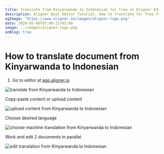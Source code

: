 ```yaml
---
title: Translate from Kinyarwanda to Indonesian for free in Aligner Editor
description: Aligner Dual Editor Tutorial. How to translate for free from Kinyarwanda to Indonesian. Aligner is multilingual document management platform. 
ogImage: "https://www.aligner.io/images/aligner-logo.png"
date: 2020-05-06T07:09:21+03:00
image: ../images/aligner-logo.png
onBlog: true
---
```


# How to translate document from Kinyarwanda to Indonesian

1. Go to editor at [app.aligner.io](https://app.aligner.io "Aligner App web page")

![translate from Kinyarwanda to Indonesian](../aligner-blank-editor.png "translate from Kinyarwanda to Indonesian")

Copy-paste content or upload content

![upload content from Kinyarwanda to Indonesian](../aligner-uploaded-document.png "upload content from Kinyarwanda to Indonesian")

Choose desired language

![choose machine translation from Kinyarwanda to Indonesian](../aligner-language-dropdown.png "choose machine translation from Kinyarwanda to Indonesian")

Work and edit 2 documents in parallel

![edit translation from Kinyarwanda to Indonesian](../aligner-double-sitded-editor.png "edit translation from Kinyarwanda to Indonesian")

